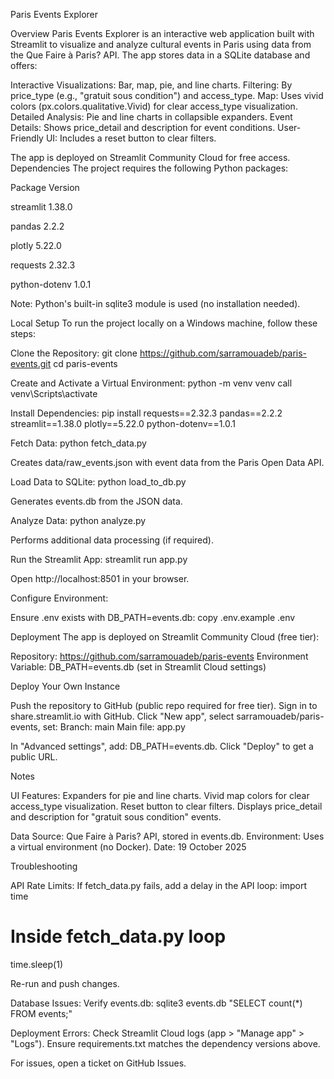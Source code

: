 
 Paris Events Explorer

Overview
Paris Events Explorer is an interactive web application built with Streamlit to visualize and analyze cultural events in Paris using data from the Que Faire à Paris? API. The app stores data in a SQLite database and offers:

Interactive Visualizations: Bar, map, pie, and line charts.
Filtering: By price_type (e.g., "gratuit sous condition") and access_type.
Map: Uses vivid colors (px.colors.qualitative.Vivid) for clear access_type visualization.
Detailed Analysis: Pie and line charts in collapsible expanders.
Event Details: Shows price_detail and description for event conditions.
User-Friendly UI: Includes a reset button to clear filters.

The app is deployed on Streamlit Community Cloud for free access.
Dependencies
The project requires the following Python packages:



Package
Version



streamlit
1.38.0


pandas
2.2.2


plotly
5.22.0


requests
2.32.3


python-dotenv
1.0.1



Note: Python's built-in sqlite3 module is used (no installation needed).

Local Setup
To run the project locally on a Windows machine, follow these steps:

Clone the Repository:
git clone https://github.com/sarramouadeb/paris-events.git
cd paris-events


Create and Activate a Virtual Environment:
python -m venv venv
call venv\Scripts\activate


Install Dependencies:
pip install requests==2.32.3 pandas==2.2.2 streamlit==1.38.0 plotly==5.22.0 python-dotenv==1.0.1


Fetch Data:
python fetch_data.py


Creates data/raw_events.json with event data from the Paris Open Data API.


Load Data to SQLite:
python load_to_db.py


Generates events.db from the JSON data.


Analyze Data:
python analyze.py


Performs additional data processing (if required).


Run the Streamlit App:
streamlit run app.py


Open http://localhost:8501 in your browser.


Configure Environment:

Ensure .env exists with DB_PATH=events.db:
copy .env.example .env





Deployment
The app is deployed on Streamlit Community Cloud (free tier):


Repository: https://github.com/sarramouadeb/paris-events
Environment Variable: DB_PATH=events.db (set in Streamlit Cloud settings)


Deploy Your Own Instance

Push the repository to GitHub (public repo required for free tier).
Sign in to share.streamlit.io with GitHub.
Click "New app", select sarramouadeb/paris-events, set:
Branch: main
Main file: app.py


In "Advanced settings", add: DB_PATH=events.db.
Click "Deploy" to get a public URL.

Notes

UI Features:
Expanders for pie and line charts.
Vivid map colors for clear access_type visualization.
Reset button to clear filters.
Displays price_detail and description for "gratuit sous condition" events.


Data Source: Que Faire à Paris? API, stored in events.db.
Environment: Uses a virtual environment (no Docker).
Date: 19 October 2025

Troubleshooting

API Rate Limits:
If fetch_data.py fails, add a delay in the API loop:
import time
# Inside fetch_data.py loop
time.sleep(1)


Re-run and push changes.



Database Issues:
Verify events.db:
sqlite3 events.db "SELECT count(*) FROM events;"




Deployment Errors:
Check Streamlit Cloud logs (app > "Manage app" > "Logs").
Ensure requirements.txt matches the dependency versions above.



For issues, open a ticket on GitHub Issues.